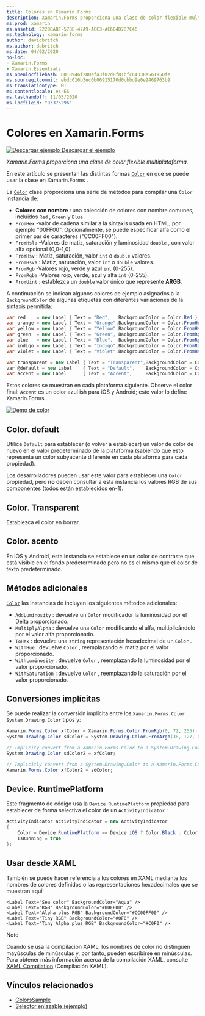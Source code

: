 ```yaml
---
title: Colores en Xamarin.Forms
description: Xamarin.Forms proporciona una clase de color flexible multiplataforma. En este artículo se explica la funcionalidad proporcionada por la clase color y cómo utilizarla.
ms.prod: xamarin
ms.assetid: 22288ABF-57BE-47A9-ACC3-AC604D787C46
ms.technology: xamarin-forms
author: davidbritch
ms.author: dabritch
ms.date: 04/02/2020
no-loc:
- Xamarin.Forms
- Xamarin.Essentials
ms.openlocfilehash: 6018946f280afa3f02d8f81bfc64338e561950fe
ms.sourcegitcommit: ebdc016b3ec0b06915170d0cbbd9e0e2469763b9
ms.translationtype: MT
ms.contentlocale: es-ES
ms.lasthandoff: 11/05/2020
ms.locfileid: "93375296"
---
```

# <a name="colors-in-no-locxamarinforms"></a>Colores en Xamarin.Forms

[![Descargar ejemplo](~/media/shared/download.png) Descargar el ejemplo](/samples/xamarin/xamarin-forms-samples/workingwithcolors)

_Xamarin.Forms proporciona una clase de color flexible multiplataforma._

En este artículo se presentan las distintas formas [`Color`](xref:Xamarin.Forms.Color) en que se puede usar la clase en Xamarin.Forms .

La [`Color`](xref:Xamarin.Forms.Color) clase proporciona una serie de métodos para compilar una `Color` instancia de:

- **Colores con nombre** : una colección de colores con nombre comunes, incluidos `Red` , `Green` y `Blue` .
- `FromHex` -valor de cadena similar a la sintaxis usada en HTML, por ejemplo "00FF00". Opcionalmente, se puede especificar alfa como el primer par de caracteres ("CC00FF00").
- `FromHsla` -Valores de matiz, saturación y luminosidad `double` , con valor alfa opcional (0,0-1,0).
- `FromHsv` : Matiz, saturación, valor `int` o `double` valores.
- `FromHsva` : Matiz, saturación, valor `int` o `double` valores.
- `FromRgb` -Valores rojo, verde y azul `int` (0-255).
- `FromRgba` -Valores rojo, verde, azul y alfa  `int` (0-255).
- `FromUint` : establezca un `double` valor único que represente **ARGB**.

A continuación se indican algunos colores de ejemplo asignados a la `BackgroundColor` de algunas etiquetas con diferentes variaciones de la sintaxis permitida:

```csharp
var red    = new Label { Text = "Red",   BackgroundColor = Color.Red };
var orange = new Label { Text = "Orange",BackgroundColor = Color.FromHex("FF6A00") };
var yellow = new Label { Text = "Yellow",BackgroundColor = Color.FromHsla(0.167, 1.0, 0.5, 1.0) };
var green  = new Label { Text = "Green", BackgroundColor = Color.FromRgb (38, 127, 0) };
var blue   = new Label { Text = "Blue",  BackgroundColor = Color.FromRgba(0, 38, 255, 255) };
var indigo = new Label { Text = "Indigo",BackgroundColor = Color.FromRgb (0, 72, 255) };
var violet = new Label { Text = "Violet",BackgroundColor = Color.FromHsla(0.82, 1, 0.25, 1) };

var transparent = new Label { Text = "Transparent",BackgroundColor = Color.Transparent };
var @default = new Label    { Text = "Default",    BackgroundColor = Color.Default };
var accent = new Label      { Text = "Accent",     BackgroundColor = Color.Accent };
```

Estos colores se muestran en cada plataforma siguiente. Observe el color final: `Accent` es un color azul ish para iOS y Android; este valor lo define Xamarin.Forms .

 [![Demo de color](colors-images/colors-sml.png "Demo de color")](colors-images/colors.png#lightbox "Demo de color")

## <a name="colordefault"></a>Color. default

Utilice `Default` para establecer (o volver a establecer) un valor de color de nuevo en el valor predeterminado de la plataforma (sabiendo que esto representa un color subyacente diferente en cada plataforma para cada propiedad).

Los desarrolladores pueden usar este valor para establecer una `Color` propiedad, pero **no** deben consultar a esta instancia los valores RGB de sus componentes (todos están establecidos en-1).

## <a name="colortransparent"></a>Color. Transparent

Establezca el color en borrar.

## <a name="coloraccent"></a>Color. acento

En iOS y Android, esta instancia se establece en un color de contraste que está visible en el fondo predeterminado pero no es el mismo que el color de texto predeterminado.

## <a name="additional-methods"></a>Métodos adicionales

[`Color`](xref:Xamarin.Forms.Color) las instancias de incluyen los siguientes métodos adicionales:

- `AddLuminosity` : devuelve un `Color` modificador la luminosidad por el Delta proporcionado.
- `MultiplyAlpha` : devuelve una `Color` modificando el alfa, multiplicándolo por el valor alfa proporcionado.
- `ToHex` : devuelve una `string` representación hexadecimal de un `Color` .
- `WithHue` : devuelve `Color` , reemplazando el matiz por el valor proporcionado.
- `WithLuminosity` : devuelve `Color` , reemplazando la luminosidad por el valor proporcionado.
- `WithSaturation` : devuelve `Color` , reemplazando la saturación por el valor proporcionado.

## <a name="implicit-conversions"></a>Conversiones implícitas

Se puede realizar la conversión implícita entre los `Xamarin.Forms.Color` `System.Drawing.Color` tipos y:

```csharp
Xamarin.Forms.Color xfColor = Xamarin.Forms.Color.FromRgb(0, 72, 255);
System.Drawing.Color sdColor = System.Drawing.Color.FromArgb(38, 127, 0);

// Implicity convert from a Xamarin.Forms.Color to a System.Drawing.Color
System.Drawing.Color sdColor2 = xfColor;

// Implicitly convert from a System.Drawing.Color to a Xamarin.Forms.Color
Xamarin.Forms.Color xfColor2 = sdColor;
```

## <a name="deviceruntimeplatform"></a>Device. RuntimePlatform

Este fragmento de código usa la `Device.RuntimePlatform` propiedad para establecer de forma selectiva el color de un `ActivityIndicator` :

```csharp
ActivityIndicator activityIndicator = new ActivityIndicator
{
    Color = Device.RuntimePlatform == Device.iOS ? Color.Black : Color.Default,
    IsRunning = true
};
```

## <a name="use-from-xaml"></a>Usar desde XAML

También se puede hacer referencia a los colores en XAML mediante los nombres de colores definidos o las representaciones hexadecimales que se muestran aquí:

```xaml
<Label Text="Sea color" BackgroundColor="Aqua" />
<Label Text="RGB" BackgroundColor="#00FF00" />
<Label Text="Alpha plus RGB" BackgroundColor="#CC00FF00" />
<Label Text="Tiny RGB" BackgroundColor="#0F0" />
<Label Text="Tiny Alpha plus RGB" BackgroundColor="#C0F0" />
```

> [!NOTE]
> Cuando se usa la compilación XAML, los nombres de color no distinguen mayúsculas de minúsculas y, por tanto, pueden escribirse en minúsculas. Para obtener más información acerca de la compilación XAML, consulte [XAML Compilation](~/xamarin-forms/xaml/xamlc.md) (Compilación XAML).

## <a name="related-links"></a>Vínculos relacionados

- [ColorsSample](/samples/xamarin/xamarin-forms-samples/workingwithcolors)
- [Selector enlazable (ejemplo)](/samples/xamarin/xamarin-forms-samples/userinterface-bindablepicker)